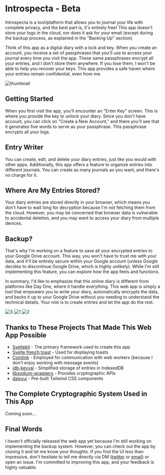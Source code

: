 # Introspecta - Beta

Introspecta is a tool/platform that allows you to journal your life with complete privacy, and the best part is, it's entirely free! This app doesn't store your logs in the cloud, nor does it ask for your email (except during the backup process, as explained in the "Backing Up" section).

Think of this app as a digital diary with a lock and key. When you create an account, you receive a set of passphrases that you'll use to access your journal every time you visit the app. These same passphrases encrypt all your entries, and I don't store them anywhere. If you lose them, I won't be able to help you recover your keys. This app provides a safe haven where your entries remain confidential, even from me.

![thumbnail](https://github.com/RoopkumarD/introspecta/assets/120183778/4f612466-7094-4b98-87b0-188d3af4200d)

## Getting Started

When you first visit the app, you'll encounter an "Enter Key" screen. This is where you provide the key to unlock your diary. Since you don't have account, you can click on "Create a New Account," and there you'll see that it generates five words to serve as your passphrase. This passphrase encrypts all your logs.

## Entry Writer

You can create, edit, and delete your diary entries, just like you would with other apps. Additionally, this app offers a feature to organize entries into different journals. You can create as many journals as you want, and there's no charge for it.

## Where Are My Entries Stored?

Your diary entries are stored directly in your browser, which means you don't have to wait long for decryption because I'm not fetching them from the cloud. However, you may be concerned that browser data is vulnerable to accidental deletion, and you may want to access your diary from multiple devices.

## Backup?

That's why I'm working on a feature to save all your encrypted entries to your Google Drive account. This way, you won't have to trust me with your data, and it'll be entirely secure within your Google account (unless Google decides to discontinue Google Drive, which is highly unlikely). While I'm still implementing this feature, you can explore how the app feels and functions.

In summary, I'd like to emphasize that this online diary is different from platforms like Day One, where it handle everything. This web app is simply a tool that empowers you to write your diary, automatically encrypts the data, and backs it up to your Google Drive without you needing to understand the technical details. Your role is to create entries and let the app do the rest.

![3](https://github.com/RoopkumarD/introspecta/assets/120183778/e8322fd3-c8ce-47f7-ae8b-97462ef1a6c3)
![1](https://github.com/RoopkumarD/introspecta/assets/120183778/07c8359f-3efb-4992-af09-7fa33bd4945f)
![2](https://github.com/RoopkumarD/introspecta/assets/120183778/46ca50be-f88c-4c42-a106-537d572a249f)



## Thanks to These Projects That Made This Web App Possible

- [Sveltekit](https://kit.svelte.dev/) - The primary framework used to create this app
- [Svelte french toast](https://svelte-french-toast.com/) - Used for displaying toasts
- [Comlink](https://github.com/GoogleChromeLabs/comlink) - Employed for communication with web workers (because I don't enjoy working with message events)
- [idb-keyval](https://github.com/jakearchibald/idb-keyval) - Simplified storage of entries in IndexedDB
- [libsodium-wrappers](https://www.npmjs.com/package/libsodium-wrappers) - Provides cryptographic APIs
- [daisyui](https://daisyui.com/) - Pre-built Tailwind CSS components

## The Complete Cryptographic System Used in This App

Coming soon...


## Final Words

I haven't officially released the web app yet because I'm still working on implementing the backup system. However, you can check out the app by cloning it and let me know your thoughts. If you find the UI less than impressive, don't hesitate to tell me directly via DM ([twitter](https://twitter.com/Roopkd_) or [email](mailto:roopkumards@gmail.com)) or open an issue. I'm committed to improving this app, and your feedback is highly valuable.
